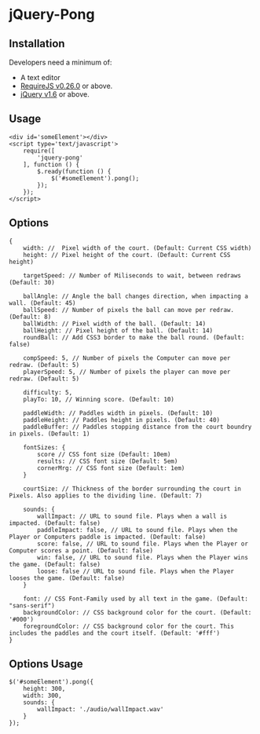 # jQuery-Pong
## Installation

Developers need a minimum of:

 - A text editor
 - [RequireJS v0.26.0][requirejs] or above.
 - [jQuery v1.6][jquery] or above.

## Usage

    <div id='someElement'></div>
    <script type='text/javascript'>
        require([
            'jquery-pong'
        ], function () {
            $.ready(function () {
                $('#someElement').pong();
            });
        });
    </script>

## Options

    {
        width: //  Pixel width of the court. (Default: Current CSS width)
        height: // Pixel height of the court. (Default: Current CSS height)

        targetSpeed: // Number of Miliseconds to wait, between redraws (Default: 30)

        ballAngle: // Angle the ball changes direction, when impacting a wall. (Default: 45)
        ballSpeed: // Number of pixels the ball can move per redraw. (Default: 8)
        ballWidth: // Pixel width of the ball. (Default: 14)
        ballHeight: // Pixel height of the ball. (Default: 14)
        roundBall: // Add CSS3 border to make the ball round. (Default: false)

        compSpeed: 5, // Number of pixels the Computer can move per redraw. (Default: 5)
        playerSpeed: 5, // Number of pixels the player can move per redraw. (Default: 5)

        difficulty: 5,
        playTo: 10, // Winning score. (Default: 10)

        paddleWidth: // Paddles width in pixels. (Default: 10)
        paddleHeight: // Paddles height in pixels. (Default: 40)
        paddleBuffer: // Paddles stopping distance from the court boundry in pixels. (Default: 1)

        fontSizes: {
            score // CSS font size (Default: 10em)
            results: // CSS font size (Default: 5em)
            cornerMrg: // CSS font size (Default: 1em)
        }

        courtSize: // Thickness of the border surrounding the court in Pixels. Also applies to the dividing line. (Default: 7)

        sounds: {
            wallImpact: // URL to sound file. Plays when a wall is impacted. (Default: false)
            paddleImpact: false, // URL to sound file. Plays when the Player or Computers paddle is impacted. (Default: false)
            score: false, // URL to sound file. Plays when the Player or Computer scores a point. (Default: false)
            win: false, // URL to sound file. Plays when the Player wins the game. (Default: false)
            loose: false // URL to sound file. Plays when the Player looses the game. (Default: false)
        }

        font: // CSS Font-Family used by all text in the game. (Default: "sans-serif")
        backgroundColor: // CSS background color for the court. (Default: '#000')
        foregroundColor: // CSS background color for the court. This includes the paddles and the court itself. (Default: '#fff')
    }

## Options Usage

    $('#someElement').pong({
        height: 300,
        width: 300,
        sounds: {
            wallImpact: './audio/wallImpact.wav'
        }
    });


[requirejs]: http://requirejs.org
[jquery]: http://jquery.com